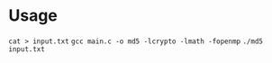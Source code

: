 # Usage
```cat > input.txt```
```gcc main.c -o md5 -lcrypto -lmath -fopenmp```
```./md5 input.txt```
